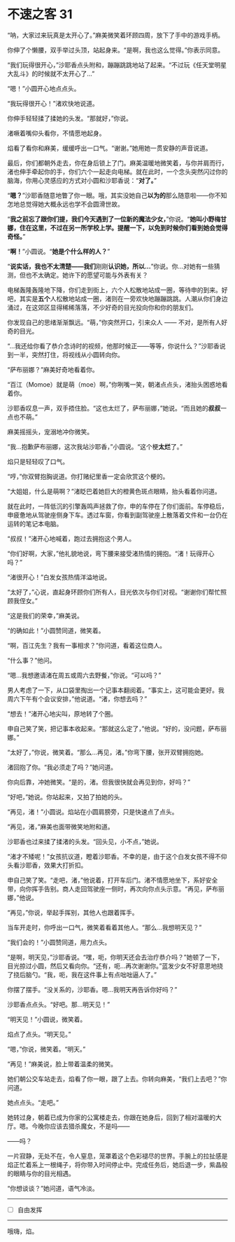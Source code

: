 # 不速之客 31

“呐，大家过来玩真是太开心了。”麻美微笑着环顾四周，放下了手中的游戏手柄。

你伸了个懒腰，双手举过头顶，站起身来。“是啊，我也这么觉得。”你表示同意。

“我们玩得很开心，”沙耶香点头附和，蹦蹦跳跳地站了起来。“不过玩《任天堂明星大乱斗》的时候就不太开心了...”

“嗯！”小圆开心地点点头。

“我玩得很开心！”渚欢快地说道。

你伸手轻轻揉了揉她的头发。“那就好，”你说。

渚噘着嘴仰头看你，不情愿地起身。

焰看了看你和麻美，缓缓呼出一口气。“谢谢。”她用她一贯安静的声音说道。

最后，你们都朝外走去，你在身后锁上了门。麻美温暖地微笑着，与你并肩而行，渚也伸手牵起你的手，你们六个一起走向电梯。就在此时，一个念头突然闪过你的脑海，你用心灵感应的方式对小圆和沙耶香说：“**对了。**”

“**嗯？**”沙耶香随意地瞥了你一眼。哦，其实没她自己**以为的**那么随意啦——你不知怎地总觉得她大概永远也学不会圆滑世故。

“**我之前忘了跟你们提，我们今天遇到了一位新的魔法少女，**”你说。“**她叫小野梅甘娜，住在这里，不过在另一所学校上学。提醒一下，以免到时候你们看到她会觉得奇怪。**”

“**啊！**”小圆说。“**她是个什么样的人？**”

“**说实话，我也不太清楚——我们**刚刚**认识她，所以...**”你说。你...对她有一些猜测，但也不太确定。她许下的愿望可能与外表有关？

电梯轰隆轰隆地下降，你们走到街上，六个人松散地站成一圈，等待申的到来。好吧，其实是**五个**人松散地站成一圈，渚则在一旁欢快地蹦蹦跳跳。人潮从你们身边涌过，在这郊区显得稀稀落落，不少好奇的目光投向你和你的朋友们。

你发现自己的思绪渐渐飘远。“萌，”你突然开口，引来众人 —— 不对，是所有人好奇的目光。

“…我还给你看了恭介念诗时的视频，他那时候正——等等，你说什么？”沙耶香说到一半，突然打住，将视线从小圆转向你。

“萨布丽娜？”麻美好奇地看着你。

“百江（Momoe）就是萌（moe）啊，”你咧嘴一笑，朝渚点点头，渚抬头困惑地看着你。

沙耶香叹息一声，双手捂住脸。“这也太烂了，萨布丽娜，”她说。“而且她的**叔叔**一点也不萌。”

麻美摇摇头，宠溺地冲你微笑。

“我...抱歉萨布丽娜，这次我站沙耶香，”小圆说。“这个梗**太烂**了。”

焰只是轻轻叹了口气。

“哼，”你双臂抱胸说道。你打赌纪里香一定会欣赏这个梗的。

“大姐姐，什么是萌啊？”渚眨巴着她巨大的橙黄色斑点眼睛，抬头看着你问道。

就在此时，一阵低沉的引擎轰鸣声拯救了你，申的车停在了你们面前。车停稳后，申疲惫地从驾驶座侧身下车。透过车窗，你看到副驾驶座上散落着文件和一台仍在运转的笔记本电脑。

“叔叔！”渚开心地喊着，跑过去拥抱这个男人。

“你们好啊，大家，”他礼貌地说，弯下腰来接受渚热情的拥抱。“渚！玩得开心吗？”

“渚很开心！”白发女孩热情洋溢地说。

“太好了，”心说，直起身环顾你们所有人，目光依次与你们对视。“谢谢你们帮忙照顾我侄女。”

“这是我们的荣幸，”麻美说。

“的确如此！”小圆赞同道，微笑着。

“啊，百江先生？我有一事相求？”你问道，看着这位商人。

“什么事？”他问。

“嗯...我想邀请渚在周五或周六去野餐，”你说。“可以吗？”

男人考虑了一下，从口袋里掏出一个记事本翻阅着。“事实上，这可能会更好。我周六下午有个会议安排，”他说道。“渚，你想去吗？”

“想去！”渚开心地尖叫，原地转了个圈。

申自己笑了笑，把记事本收起来。“那就这么定了，”他说。“好的，没问题，萨布丽娜。”

“太好了，”你说，微笑着。“那么...再见，渚。”你弯下腰，张开双臂拥抱她。

渚回抱了你。“我必须走了吗？”她问道。

你向后靠，冲她微笑。“是的，渚。但我很快就会再见到你，好吗？”

“好吧，”她说。你站起来，又拍了拍她的头。

“再见，渚！”小圆说。焰站在小圆肩膀旁，只是快速点了点头。  

“再见，渚，”麻美也面带微笑地附和道。

沙耶香也过来揉了揉渚的头发。“回头见，小不点，”她说。

“渚才不矮呢！”女孩抗议道，瞪着沙耶香。不幸的是，由于这个白发女孩不得不仰头看沙耶香，效果大打折扣。

申自己笑了笑。“走吧，渚，”他说着，打开车后门。渚不情愿地坐下，系好安全带，向你挥手告别。商人走回驾驶座一侧时，再次向你点头示意。“再见，萨布丽娜，”他说。

“再见，”你说，举起手挥别，其他人也跟着挥手。

当车开走时，你呼出一口气，微笑着看着其他人。“那么...我想明天见？”

“我们会的！”小圆赞同道，用力点头。

“是啊，明天见，”沙耶香说。“嘿，呃，你明天还会去治疗恭介吗？”她顿了一下，目光掠过小圆，然后又看向你。“还有，呃...再次谢谢你。”蓝发少女不好意思地挠了挠后脑勺。“我，呃，我在这件事上有点咄咄逼人了。”

你摆了摆手。“没关系的，沙耶香。嗯...我明天再告诉你好吗？”

沙耶香点点头。“好吧。那...明天见！”

“明天见！”小圆说，微笑着。

焰点了点头。“明天见。”  

“嗯，”你说，微笑着。“明天。”

“再见！”麻美说，脸上带着温柔的微笑。

她们朝公交车站走去，焰看了你一眼，跟了上去。你转向麻美，“我们上去吧？”你问道。

她点点头。“走吧。”

她转过身，朝着已成为你家的公寓楼走去，你跟在她身后，回到了相对温暖的大厅。嗯。今晚你应该去猎杀魔女，不是吗——

——吗？

一片寂静，无处不在，令人窒息，笼罩着这个色彩褪尽的世界。手腕上的拉扯感是焰正忙着系上一根绳子，将你带入时间停止中。完成任务后，她后退一步，紫晶般的眼睛与你的目光相遇。

“你想谈谈？”她问道，语气冷淡。

---

- [ ] 自由发挥

---

哦嗨，焰。
